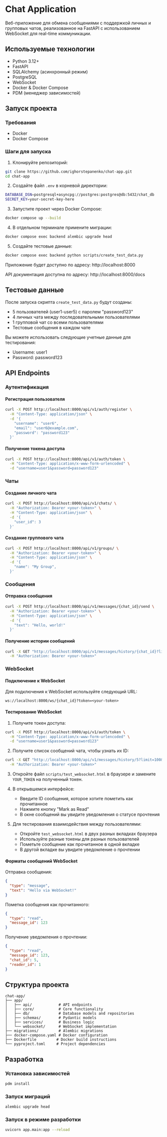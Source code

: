 # Chat Application

Веб-приложение для обмена сообщениями с поддержкой личных и групповых чатов, реализованное на FastAPI с использованием WebSocket для real-time коммуникации.

## Используемые технологии

- Python 3.12+
- FastAPI
- SQLAlchemy (асинхронный режим)
- PostgreSQL
- WebSocket
- Docker & Docker Compose
- PDM (менеджер зависимостей)

## Запуск проекта

### Требования

- Docker
- Docker Compose

### Шаги для запуска

1. Клонируйте репозиторий:
```bash
git clone https://github.com/ighorstepanenko/chat-app.git
cd chat-app
```

2. Создайте файл `.env` в корневой директории:
```bash
DATABASE_DSN=postgresql+asyncpg://postgres:postgres@db:5432/chat_db
SECRET_KEY=your-secret-key-here
```

3. Запустите проект через Docker Compose:
```bash
docker compose up --build
```

4. В отдельном терминале примените миграции:
```bash
docker compose exec backend alembic upgrade head
```

5. Создайте тестовые данные:
```bash
docker compose exec backend python scripts/create_test_data.py
```

Приложение будет доступно по адресу: http://localhost:8000

API документация доступна по адресу: http://localhost:8000/docs

## Тестовые данные

После запуска скрипта `create_test_data.py` будут созданы:

- 5 пользователей (user1-user5) с паролем "password123"
- 4 личных чата между последовательными пользователями
- 1 групповой чат со всеми пользователями
- Тестовые сообщения в каждом чате

Вы можете использовать следующие учетные данные для тестирования:
- Username: user1
- Password: password123

## API Endpoints

### Аутентификация

#### Регистрация пользователя
```bash
curl -X POST http://localhost:8000/api/v1/auth/register \
  -H "Content-Type: application/json" \
  -d '{
    "username": "user6",
    "email": "user6@example.com",
    "password": "password123"
  }'
```

#### Получение токена доступа
```bash
curl -X POST http://localhost:8000/api/v1/auth/token \
  -H "Content-Type: application/x-www-form-urlencoded" \
  -d "username=user1&password=password123"
```

### Чаты

#### Создание личного чата
```bash
curl -X POST http://localhost:8000/api/v1/chats/ \
  -H "Authorization: Bearer <your-token>" \
  -H "Content-Type: application/json" \
  -d '{
    "user_id": 3
  }'
```

#### Создание группового чата
```bash
curl -X POST http://localhost:8000/api/v1/groups/ \
  -H "Authorization: Bearer <your-token>" \
  -H "Content-Type: application/json" \
  -d '{
    "name": "My Group",
  }'
```

### Сообщения

#### Отправка сообщения
```bash
curl -X POST http://localhost:8000/api/v1/messages/{chat_id}/send \
  -H "Authorization: Bearer <your-token>" \
  -H "Content-Type: application/json" \
  -d '{
    "text": "Hello, world!"
  }'
```

#### Получение истории сообщений
```bash
curl -X GET "http://localhost:8000/api/v1/messages/history/{chat_id}?limit=100&offset=0" \
  -H "Authorization: Bearer <your-token>"
```

### WebSocket

#### Подключение к WebSocket

Для подключения к WebSocket используйте следующий URL:
```
ws://localhost:8000/ws/{chat_id}?token=<your-token>
```

#### Тестирование WebSocket

1. Получите токен доступа:
```bash
curl -X POST http://localhost:8000/api/v1/auth/token \
  -H "Content-Type: application/x-www-form-urlencoded" \
  -d "username=user1&password=password123"
```

2. Получите список сообщений чата, чтобы узнать их ID:
```bash
curl -X GET "http://localhost:8000/api/v1/messages/history/5?limit=100&offset=0" \
  -H "Authorization: Bearer <your-token>"
```

3. Откройте файл `scripts/test_websocket.html` в браузере и замените `YOUR_TOKEN` на полученный токен.

4. В открывшемся интерфейсе:
   - Введите ID сообщения, которое хотите пометить как прочитанное
   - Нажмите кнопку "Mark as Read"
   - В окне сообщений вы увидите уведомления о статусе прочтения

5. Для тестирования взаимодействия между пользователями:
   - Откройте `test_websocket.html` в двух разных вкладках браузера
   - Используйте разные токены для разных пользователей
   - Пометьте сообщение как прочитанное в одной вкладке
   - В другой вкладке вы увидите уведомление о прочтении

#### Форматы сообщений WebSocket

Отправка сообщения:
```json
{
  "type": "message",
  "text": "Hello via WebSocket!"
}
```

Пометка сообщения как прочитанного:
```json
{
  "type": "read",
  "message_id": 123
}
```

Получение уведомления о прочтении:
```json
{
  "type": "read",
  "message_id": 123,
  "chat_id": 5,
  "reader_id": 1
}
```

## Структура проекта

```
chat-app/
├── app/
│   ├── api/            # API endpoints
│   ├── core/           # Core functionality
│   ├── db/             # Database models and repositories
│   ├── schemas/        # Pydantic models
│   ├── services/       # Business logic
│   └── websocket/      # WebSocket implementation
├── migrations/         # Alembic migrations
├── docker-compose.yaml # Docker configuration
├── Dockerfile         # Docker build instructions
└── pyproject.toml     # Project dependencies
```

## Разработка

### Установка зависимостей

```bash
pdm install
```

### Запуск миграций

```bash
alembic upgrade head
```

### Запуск в режиме разработки

```bash
uvicorn app.main:app --reload
```
